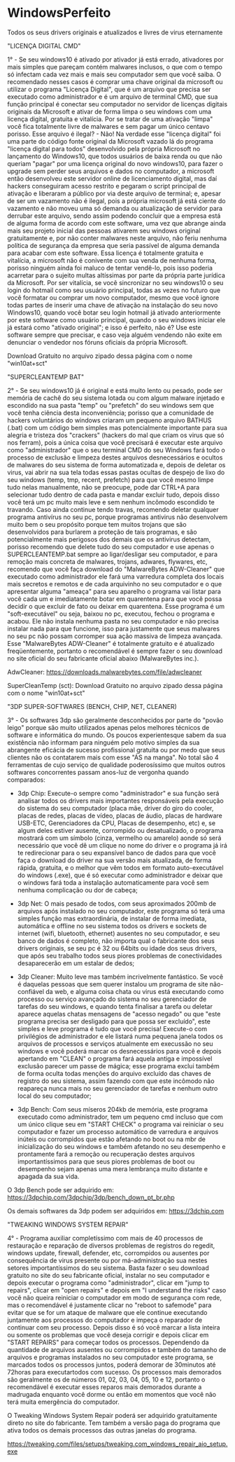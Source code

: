 # WindowsPerfeito
Todos os seus drivers originais e atualizados e livres de virus eternamente

"LICENÇA DIGITAL CMD"

1° - Se seu windows10 é ativado por ativador já está errado, ativadores por mais simples que pareçam contém malwares inclusos, o que com o tempo só infectam cada vez mais e mais seu computador sem que você saiba.
     O recomendado nesses casos é comprar uma chave original da microsoft ou utilizar o programa "Licença Digital", que é um arquivo que precisa ser executado como administrador e é um arquivo de terminal CMD, que sua função principal é conectar seu computador no servidor de licenças digitais originais da Microsoft e ativar de forma limpa o seu windows com uma licença digital, gratuita e vitalícia. Por se tratar de uma ativação "limpa" você fica totalmente livre de malwares e sem pagar um único centavo porisso.
     Esse arquivo é ilegal? - Não! Na verdade esse "licença digital" foi uma parte do código fonte original da Microsoft vazado lá do programa "licença digital para todos" desenvolvido pela própria Microsoft no lançamento do Windows10, que todos usuários de baixa renda ou que não queriam "pagar" por uma licença original do novo windows10, para fazer o upgrade sem perder seus arquivos e dados no computador, a microsoft então desenvolveu este servidor online de licenciamento digital, mas daí hackers conseguiram acesso restrito e pegaram o script principal de ativação e liberaram a público por via deste arquivo de terminal; e, apesar de ser um vazamento não é ilegal, pois a própria microsoft já está ciente do vazamento e não moveu uma só demanda ou atualização de servidor para derrubar este arquivo, sendo assim podendo concluir que a empresa está de alguma forma de acordo com este software, uma vez que abrange ainda mais seu projeto inicial das pessoas ativarem seu windows original gratuitamente e, por não conter malwares neste arquivo, não feriu nenhuma política de segurança da empresa que seria passível de alguma demanda para acabar com este software.
     Essa licença é totalmente gratuita e vitalícia, a microsoft não é conivente com sua venda de nenhuma forma, porisso ninguém ainda foi maluco de tentar vendê-lo, pois isso poderia acarretar para o sujeito multas altíssimas por parte da própria parte jurídica da Microsoft.
     Por ser vitalícia, se você sincronizar no seu windows10 o seu login do hotmail como seu usuário principal, todas as vezes no futuro que você formatar ou comprar um novo computador, mesmo que você ignore todas partes de inserir uma chave de ativação na instalação do seu novo Windows10, quando você botar seu login hotmail já ativado anteriormente por este software como usuário principal, quando o seu windows iniciar ele já estará como "ativado original"; e isso é perfeito, não é? Use este software sempre que precisar, e caso veja alguém vendendo não exite em denunciar o vendedor nos fóruns oficiais da própria Microsoft.
     
Download Gratuito no arquivo zipado dessa página com o nome "win10at+sct"
     

"SUPERCLEANTEMP BAT"

2° - Se seu windows10 já é original e está muito lento ou pesado, pode ser memória de cachê do seu sistema lotada ou com algum malware injetado e escondido na sua pasta "temp" ou "prefetch" do seu windows sem que você tenha ciência desta inconveniência; porisso que a comunidade de hackers voluntários do windows criaram um pequeno arquivo BATHUS (.bat) com um código bem simples mas potencialmente importante para sua alegria e tristeza dos "crackers" (hackers do mal que criam os virus que só nos ferram), pois a única coisa que você precisará é executar este arquivo como "administrador" que o seu terminal CMD do seu Windows fará todo o processo de exclusão e limpeza destes arquivos desnecessários e ocultos de malwares do seu sistema de forma automatizada e, depois de deletar os virus, vai abrir na sua tela todas essas pastas ocultas de despejo de lixo do seu windows (temp, tmp, recent, prefetch) para que você mesmo limpe tudo nelas manualmente, não se preocupe, pode dar CTRL+A para selecionar tudo dentro de cada pasta e mandar excluir tudo, depois disso você terá um pc muito mais leve e sem nenhum incômodo escondido te travando.
     Caso ainda continue tendo travas, recomendo deletar qualquer programa antivírus no seu pc, porque programas antivirus não desenvolvem muito bem o seu propósito porque tem muitos trojans que são desenvolvidos para burlarem a proteção de tais programas, e são potencialmente mais perigosos dos demais que os antivirus detectam, porisso recomendo que delete tudo do seu computador e use apenas o SUPERCLEANTEMP.bat sempre ao ligar/desligar seu computador, e para remoção mais concreta de malwares, trojans, adwares, flywares, etc, recomendo que você faça download do "MalwareBytes ADW-Cleaner" que executado como administrador ele fará uma varredura completa dos locais mais secretos e remotos e de cada arquivinho no seu computador e o que apresentar alguma "ameaça" para seu aparelho o programa vai listar para você cada um e imediatamente botar em quarentena para que você possa decidir o que excluir de fato ou deixar em quarentena.
     Esse programa é um "soft-executável" ou seja, baixou no pc, executou, fechou o programa e acabou. Ele não instala nenhuma pasta no seu computador e não precisa instalar nada para que funcione, isso para justamente que seus malwares no seu pc não possam corromper sua ação massiva de limpeza avançada. Esse "MalwareBytes ADW-Cleaner" é totalmente gratuito e é atualizado freqüentemente, portanto o recomendável é sempre fazer o seu download no site oficial do seu fabricante oficial abaixo (MalwareBytes inc.). 
     
AdwCleaner:
https://downloads.malwarebytes.com/file/adwcleaner

SuperCleanTemp (sct):
Download Gratuito no arquivo zipado dessa página com o nome "win10at+sct"
     


"3DP SUPER-SOFTWARES (BENCH, CHIP, NET, CLEANER)

3° - Os softwares 3dp são geralmente desconhecidos por parte do "povão leigo" porque são muito utilizados apenas pelos melhores técnicos de software e informática do mundo. Os poucos experientesque sabem da sua existência não informam para ninguém pelo motivo simples da sua abrangente eficácia de sucesso profissional gratuita ou por medo que seus clientes não os contatarem mais com esse "ÁS na manga".
     No total são 4 ferramentas de cujo serviço de qualidade poderosíssimo que muitos outros softwares concorrentes passam anos-luz de vergonha quando comparados:

- 3dp Chip: Execute-o sempre como "administrador" e sua função será analisar todos os drivers mais importantes responsáveis pela execução do sistema do seu computador (placa mãe, driver do giro do cooler, placas de redes, placas de vídeo, placas de áudio, placas de hardware USB-ETC, Gerenciadores da CPU, Placas de desempenho, etc) e, se algum deles estiver ausente, corrompido ou desatualizado, o programa mostrará com um símbolo (cinza, vermelho ou amarelo) aonde só será necessário que você dê um clique no nome do driver e o programa já irá te redirecionar para o seu expansível banco de dados para que você faça o download do driver na sua versão mais atualizada, de forma rápida, gratuita, e o melhor que vêm todos em formato auto-executável do windows (.exe), que é só executar como administrador e deixar que o windows fará toda a instalação automaticamente para você sem nenhuma complicação ou dor de cabeça;

- 3dp Net: O mais pesado de todos, com seus aproximados 200mb de arquivos após instalado no seu computador, este programa só terá uma simples função mas extraordinária, de instalar de forma imediata, automática e offline no seu sistema todos os drivers e sockets de internet (wifi, bluetooth, ethernet) ausentes no seu computador, e seu banco de dados é completo, não importa qual o fabricante dos seus drivers originais, se seu pc é 32 ou 64bits ou idade dos seus drivers, que após seu trabalho todos seus piores problemas de conectividades desaparecerão em um estalar de dedos;

- 3dp Cleaner: Muito leve mas também incrivelmente fantástico. Se você é daquelas pessoas que sem querer instalou um programa de site não-confiável da web, e alguma coisa chata ou virus está executando como processo ou serviço avançado do sistema no seu gerenciador de tarefas do seu windows, e quando tenta finalisar a tarefa ou deletar aparece aquelas chatas mensagens de "acesso negado" ou que "este programa precisa ser desligado para que possa ser excluído", este simples e leve programa é tudo que você precisa! Execute-o com privilégios de administrador e ele listará numa pequena janela todos os arquivos de processos e serviços atualmente em execussão no seu windows e você poderá marcar os desnecessários para você e depois apertando em "CLEAN" o programa fará aquela antiga e impossível exclusão parecer um passe de mágica; esse programa exclui também de forma oculta todas menções do arquivo excluído das chaves de registro do seu sistema, assim fazendo com que este incômodo não reapareça nunca mais no seu gerenciador de tarefas e nenhum outro local do seu computador;

- 3dp Bench: Com seus míseros 204kb de memória, este programa executado como administrador, tem um pequeno cmd incluso que com um único clique seu em "START CHECK" o programa vai reiniciar o seu computador e fazer um processo automático de varredura e arquivos inúteis ou corrompidos que estão afetando no boot ou na mbr de inicialização do seu windows e também afetando no seu desempenho e prontamente fará a remoção ou recuperação destes arquivos importantíssimos para que seus piores problemas de boot ou desempenho sejam apenas uma mera lembrança muito distante e apagada da sua vida.

O 3dp Bench pode ser adquirido em: 
https://3dpchip.com/3dpchip/3dp/bench_down_pt_br.php

Os demais softwares da 3dp podem ser adquiridos em:
https://3dchip.com


"TWEAKING WINDOWS SYSTEM REPAIR"

4° - Programa auxiliar completíssimo com mais de 40 processos de restauração e reparação de diversos problemas de registros do regedit, windows update, firewall, defender, etc, corrompidos ou ausentes por consequência de virus presente ou por má-administração sua nestes setores importantíssimos do seu sistema. Basta fazer o seu download gratuito no site do seu fabricante oficial, instalar no seu computador e depois executar o programa como "administrador", clicar em "jump to repairs", clicar em "open repairs" e depois em "I understand the risks" caso você não queira reiniciar o computador em modo de segurança com rede, mas o recomendável é justamente clicar no "reboot to safemode" para evitar que se for um ataque de malware que ele continue executando juntamente aos processos do computador e impeça o reparador de continuar com seu processo. Depois disso é só você marcar a lista inteira ou somente os problemas que você deseja corrigir e depois clicar em "START REPAIRS" para começar todos os processos. Dependendo da quantidade de arquivos ausentes ou corrompidos e também do tamanho de arquivos e programas instalados no seu computador este programa, se marcados todos os processos juntos, poderá demorar de 30minutos até 72horas para executartodos com sucesso. Os processos mais demorados são geralmente os de números 01, 02, 03, 04, 05, 10 e 12, portanto o recomendável é executar esses reparos mais demorados durante a madrugada enquanto você dorme ou então em momentos que você não terá muita emergência do computador.

O Tweaking Windows System Repair poderá ser adquirido gratuitamente direto no site do fabricante. Tem também a versão paga do programa que ativa todos os demais processos das outras janelas do programa.

https://tweaking.com/files/setups/tweaking.com_windows_repair_aio_setup.exe












